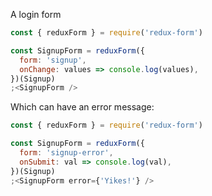 A login form

```js
const { reduxForm } = require('redux-form')

const SignupForm = reduxForm({
  form: 'signup',
  onChange: values => console.log(values),
})(Signup)
;<SignupForm />
```

Which can have an error message:

```js
const { reduxForm } = require('redux-form')

const SignupForm = reduxForm({
  form: 'signup-error',
  onSubmit: val => console.log(val),
})(Signup)
;<SignupForm error={'Yikes!'} />
```
